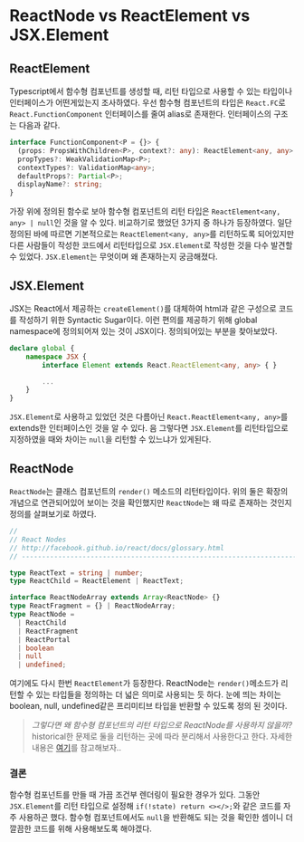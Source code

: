 # ReactNode vs ReactElement vs JSX.Element

## ReactElement

Typescript에서 함수형 컴포넌트를 생성할 때, 리턴 타입으로 사용할 수 있는 타입이나 인터페이스가 어떤게있는지 조사하였다. 우선 함수형 컴포넌트의 타입은 `React.FC`로 `React.FunctionComponent` 인터페이스를 줄여 alias로 존재한다. 인터페이스의 구조는 다음과 같다.

```typescript
interface FunctionComponent<P = {}> {
  (props: PropsWithChildren<P>, context?: any): ReactElement<any, any> | null;
  propTypes?: WeakValidationMap<P>;
  contextTypes?: ValidationMap<any>;
  defaultProps?: Partial<P>;
  displayName?: string;
}
```

가장 위에 정의된 함수로 보아 함수형 컴포넌트의 리턴 타입은 `ReactElement<any, any> | null`인 것을 알 수 있다. 비교하기로 했었던 3가지 중 하나가 등장하였다. 일단 정의된 바에 따르면 기본적으로는 `ReactElement<any, any>`를 리턴하도록 되어있지만 다른 사람들이 작성한 코드에서 리턴타입으로 `JSX.Element`로 작성한 것을 다수 발견할 수 있었다. `JSX.Element`는 무엇이며 왜 존재하는지 궁금해졌다.

## JSX.Element

JSX는 React에서 제공하는 `createElement()`를 대체하여 html과 같은 구성으로 코드를 작성하기 위한 Syntactic Sugar이다. 이런 편의를 제공하기 위해 global namespace에 정의되어져 있는 것이 JSX이다. 정의되어있는 부분을 찾아보았다.

```typescript
declare global {
    namespace JSX {
        interface Element extends React.ReactElement<any, any> { }

        ...
    }
}
```

`JSX.Element`로 사용하고 있었던 것은 다름아닌 `React.ReactElement<any, any>`를 extends한 인터페이스인 것을 알 수 있다. 음 그렇다면 `JSX.Element`를 리턴타입으로 지정하였을 때와 차이는 `null`을 리턴할 수 있느냐가 있게된다.

## ReactNode

`ReactNode`는 클래스 컴포넌트의 `render()` 메소드의 리턴타입이다. 위의 둘은 확장의 개념으로 연관되어있어 보이는 것을 확인했지만 `ReactNode`는 왜 따로 존재하는 것인지 정의를 살펴보기로 하였다.

```typescript
//
// React Nodes
// http://facebook.github.io/react/docs/glossary.html
// ----------------------------------------------------------------------

type ReactText = string | number;
type ReactChild = ReactElement | ReactText;

interface ReactNodeArray extends Array<ReactNode> {}
type ReactFragment = {} | ReactNodeArray;
type ReactNode =
  | ReactChild
  | ReactFragment
  | ReactPortal
  | boolean
  | null
  | undefined;
```

여기에도 다시 한번 `ReactElement`가 등장한다. ReactNode는 `render()`메소드가 리턴할 수 있는 타입들을 정의하는 더 넓은 의미로 사용되는 듯 하다. 눈에 띄는 차이는 boolean, null, undefined같은 프리미티브 타입을 반환할 수 있도록 정의 된 것이다.

> _그렇다면 왜 함수형 컴포넌트의 리턴 타입으로 ReactNode를 사용하지 않을까?_
> historical한 문제로 둘을 리턴하는 곳에 따라 분리해서 사용한다고 한다.
> 자세한 내용은 [여기](https://stackoverflow.com/questions/58123398/when-to-use-jsx-element-vs-reactnode-vs-reactelement/59840095#59840095)를 참고해보자..

### 결론

함수형 컴포넌트를 만들 때 가끔 조건부 렌더링이 필요한 경우가 있다. 그동안 `JSX.Element`를 리턴 타입으로 설정해 `if(!state) return <></>;`와 같은 코드를 자주 사용하곤 했다. 함수형 컴포넌트에서도 `null`을 반환해도 되는 것을 확인한 셈이니 더 깔끔한 코드를 위해 사용해보도록 해야겠다.
